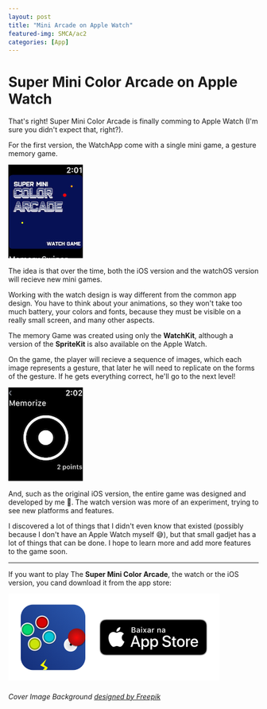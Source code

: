 ```yaml
---
layout: post
title: "Mini Arcade on Apple Watch"
featured-img: SMCA/ac2
categories: [App]
---
```


# Super Mini Color Arcade on Apple Watch

That's right!
Super Mini Color Arcade is finally comming to Apple Watch
(I'm sure you didn't expect that, right?).

For the first version, the WatchApp come with a single mini game, a gesture memory game.

![Super Mini Color Arcade Download Image](../assets/img/posts/SMCA/coverWatch.png)

The idea is that over the time, both the iOS version and the watchOS version will recieve new mini games.

Working with the watch design is way different from the common app design. You have to think about your animations, so they won't take too much battery, your colors and fonts, because they must be visible on a really small screen, and many other aspects.

The memory Game was created using only the **WatchKit**, although a version of the **SpriteKit** is also available on the Apple Watch.

On the game, the player will recieve a sequence of images, which each image represents a gesture, that later he will need to replicate on the forms of the gesture. If he gets everything correct, he'll go to the next level!

![Super Mini Color Arcade Download Image](../assets/img/posts/SMCA/gameWatchTap.png)

And, such as the original iOS version, the entire game was designed and developed by me 😬. The watch version was more of an experiment, trying to see new platforms and features.

I discovered a lot of things that I didn't even know that existed (possibly because I don't have an Apple Watch myself 😅), but that small gadjet has a lot of things that can be done. I hope to learn more and add more features to the game soon.

---

If you want to play The **Super Mini Color Arcade**, the watch or the iOS version, you cand download it from the app store:

[![Super Mini Color Arcade Download Image](../assets/img/posts/SMCA/download.png)](https://itunes.apple.com/us/app/super-mini-color-arcade/id1375643857?mt=8)


###### Cover Image Background <a href='https://www.freepik.com/free-vector/vintage-clocks-pattern_857152.htm'>designed by Freepik</a>
